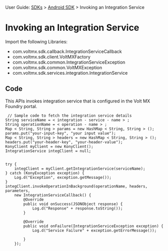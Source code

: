                               

User Guide: [SDKs](../Foundry_SDKs.md) > [Android SDK](Installing_Android_SDK.md) > Invoking an Integration Service

Invoking an Integration Service
===============================

Import the following Libraries:

*   com.voltmx.sdk.callback.IntegrationServiceCallback
*   com.voltmx.sdk.client.VoltMXFactory
*   com.voltmx.sdk.common.IntegrationServiceException
*   com.voltmx.sdk.common.VoltMXException
*   com.voltmx.sdk.services.integration.IntegrationService

Code
----

This APIs invokes integration service that is configured in the Volt MX Foundry portal.

```
 // Sample code to fetch the integration service details
String serviceName = < integration - service - name > ;
String operationName = < operation - name > ;
Map < String, String > params = new HashMap < String, String > ();
params.put("your-input-key", "your input value");
Map < String, String > headers = new HashMap < String, String > ();
headers.put("your-header-key", "your-header-value");
KonyClient myClient = new KonyClient();
IntegrationService integClient = null;


try {
    integClient = myClient.getIntegrationService(serviceName);
} catch (KonyException exception) {
    Log.d("Exception", exception.getMessage());
}
integClient.invokeOperationInBackground(operationName, headers, parameters,
    new IntegrationServiceCallback() {
        @Override
        public void onSuccess(JSONObject response) {
            Log.d("Response" + response.toString());
        }

        @Override
        public void onFailure(IntegrationServiceException exception) {
            Log.d("Service Failure" + exception.getErrorMessage());

        }
    }); 
```

